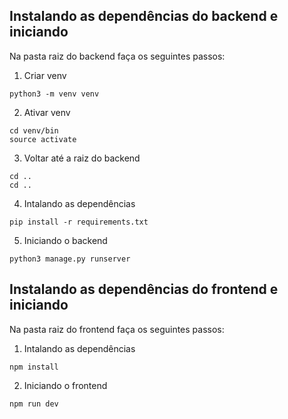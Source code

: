 ## Instalando as dependências do backend e iniciando

Na pasta raiz do backend faça os seguintes passos:

1. Criar venv

```
python3 -m venv venv
```

2. Ativar venv

```
cd venv/bin
source activate
```

3. Voltar até a raiz do backend

```
cd ..
cd ..
```

4. Intalando as dependências
```
pip install -r requirements.txt
```

5. Iniciando o backend
```
python3 manage.py runserver 
```

## Instalando as dependências do frontend e iniciando

Na pasta raiz do frontend faça os seguintes passos:



1. Intalando as dependências
```
npm install
```

2. Iniciando o frontend
```
npm run dev
```